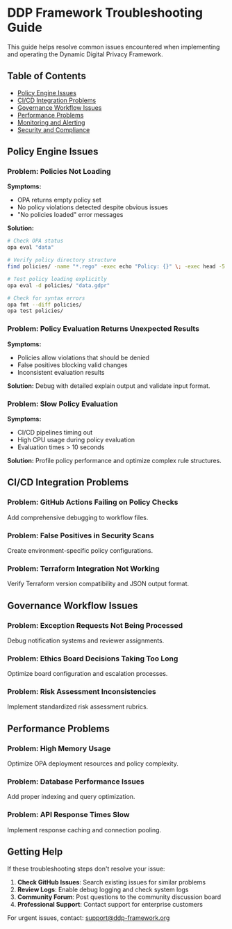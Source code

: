 # DDP Framework Troubleshooting Guide

This guide helps resolve common issues encountered when implementing and operating the Dynamic Digital Privacy Framework.

## Table of Contents
- [Policy Engine Issues](#policy-engine-issues)
- [CI/CD Integration Problems](#cicd-integration-problems)
- [Governance Workflow Issues](#governance-workflow-issues)
- [Performance Problems](#performance-problems)
- [Monitoring and Alerting](#monitoring-and-alerting)
- [Security and Compliance](#security-and-compliance)

## Policy Engine Issues

### Problem: Policies Not Loading
**Symptoms:**
- OPA returns empty policy set
- No policy violations detected despite obvious issues
- "No policies loaded" error messages

**Solution:**
```bash
# Check OPA status
opa eval "data"

# Verify policy directory structure
find policies/ -name "*.rego" -exec echo "Policy: {}" \; -exec head -5 {} \;

# Test policy loading explicitly
opa eval -d policies/ "data.gdpr"

# Check for syntax errors
opa fmt --diff policies/
opa test policies/
```

### Problem: Policy Evaluation Returns Unexpected Results
**Symptoms:**
- Policies allow violations that should be denied
- False positives blocking valid changes
- Inconsistent evaluation results

**Solution:**
Debug with detailed explain output and validate input format.

### Problem: Slow Policy Evaluation
**Symptoms:**
- CI/CD pipelines timing out
- High CPU usage during policy evaluation
- Evaluation times > 10 seconds

**Solution:**
Profile policy performance and optimize complex rule structures.

## CI/CD Integration Problems

### Problem: GitHub Actions Failing on Policy Checks
Add comprehensive debugging to workflow files.

### Problem: False Positives in Security Scans
Create environment-specific policy configurations.

### Problem: Terraform Integration Not Working
Verify Terraform version compatibility and JSON output format.

## Governance Workflow Issues

### Problem: Exception Requests Not Being Processed
Debug notification systems and reviewer assignments.

### Problem: Ethics Board Decisions Taking Too Long
Optimize board configuration and escalation processes.

### Problem: Risk Assessment Inconsistencies
Implement standardized risk assessment rubrics.

## Performance Problems

### Problem: High Memory Usage
Optimize OPA deployment resources and policy complexity.

### Problem: Database Performance Issues
Add proper indexing and query optimization.

### Problem: API Response Times Slow
Implement response caching and connection pooling.

## Getting Help

If these troubleshooting steps don't resolve your issue:

1. **Check GitHub Issues**: Search existing issues for similar problems
2. **Review Logs**: Enable debug logging and check system logs
3. **Community Forum**: Post questions to the community discussion board
4. **Professional Support**: Contact support for enterprise customers

For urgent issues, contact: support@ddp-framework.org
